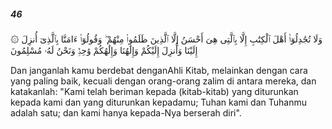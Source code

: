 ##### 46

<span class="ayah">۞ وَلَا تُجَٰدِلُوٓا۟ أَهْلَ ٱلْكِتَٰبِ إِلَّا بِٱلَّتِى هِىَ أَحْسَنُ إِلَّا ٱلَّذِينَ ظَلَمُوا۟ مِنْهُمْ ۖ وَقُولُوٓا۟ ءَامَنَّا بِٱلَّذِىٓ أُنزِلَ إِلَيْنَا وَأُنزِلَ إِلَيْكُمْ وَإِلَٰهُنَا وَإِلَٰهُكُمْ وَٰحِدٌۭ وَنَحْنُ لَهُۥ مُسْلِمُونَ</span>

<span class="ayah_translation">Dan janganlah kamu berdebat denganAhli Kitab, melainkan dengan cara yang paling baik, kecuali dengan orang-orang zalim di antara mereka, dan katakanlah: "Kami telah beriman kepada (kitab-kitab) yang diturunkan kepada kami dan yang diturunkan kepadamu; Tuhan kami dan Tuhanmu adalah satu; dan kami hanya kepada-Nya berserah diri".</span>
